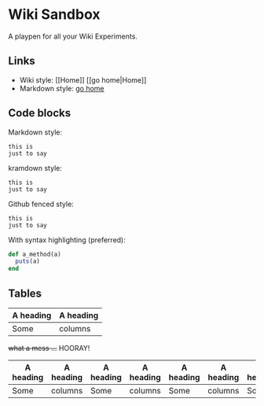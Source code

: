 # Wiki Sandbox

A playpen for all your Wiki Experiments.

## Links

* Wiki style: [[Home]] [[go home|Home]]
* Markdown style: [go home](/Home)

## Code blocks

Markdown style:

    this is
    just to say

kramdown style:

~~~~~~~~
this is
just to say
~~~~~~~~

Github fenced style:

```
this is
just to say
```

With syntax highlighting (preferred):

```ruby
def a_method(a)
  puts(a)
end
```

## Tables

| A heading | A heading |
| --------- | --------- |
| Some      | columns   |

~~what a mess …~~ HOORAY!

| A heading | A heading | A heading | A heading | A heading | A heading | A heading | A heading |
| --------- | --------- | --------- | --------- | --------- | --------- | --------- | --------- |
| Some      | columns   | Some      | columns   | Some      | columns   | Some      | columns   |
